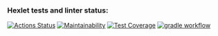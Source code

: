 ### Hexlet tests and linter status:
[![Actions Status](https://github.com/Sabshor/java-project-72/actions/workflows/hexlet-check.yml/badge.svg)](https://github.com/Sabshor/java-project-72/actions)
[![Maintainability](https://api.codeclimate.com/v1/badges/ccd43c8db928cb734389/maintainability)](https://codeclimate.com/github/Sabshor/java-project-72/maintainability)
[![Test Coverage](https://api.codeclimate.com/v1/badges/ccd43c8db928cb734389/test_coverage)](https://codeclimate.com/github/Sabshor/java-project-72/test_coverage)
[![gradle workflow](https://github.com/Sabshor/java-project-72/actions/workflows/gradle.yml/badge.svg)](https://github.com/Sabshor/java-project-72/actions/workflows/gradle.yml)
